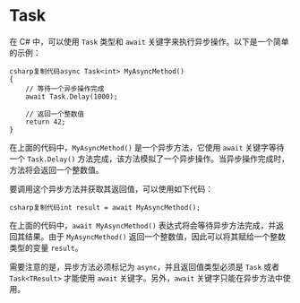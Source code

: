 # Task

在 C# 中，可以使用 `Task` 类型和 `await` 关键字来执行异步操作。以下是一个简单的示例：

```
csharp复制代码async Task<int> MyAsyncMethod()
{
    // 等待一个异步操作完成
    await Task.Delay(1000);

    // 返回一个整数值
    return 42;
}
```

在上面的代码中，`MyAsyncMethod()` 是一个异步方法，它使用 `await` 关键字等待一个 `Task.Delay()` 方法完成，该方法模拟了一个异步操作。当异步操作完成时，方法将会返回一个整数值。

要调用这个异步方法并获取其返回值，可以使用如下代码：

```
csharp复制代码int result = await MyAsyncMethod();
```

在上面的代码中，`await MyAsyncMethod()` 表达式将会等待异步方法完成，并返回其结果。由于 `MyAsyncMethod()` 返回一个整数值，因此可以将其赋给一个整数类型的变量 `result`。

需要注意的是，异步方法必须标记为 `async`，并且返回值类型必须是 `Task` 或者 `Task<TResult>` 才能使用 `await` 关键字。另外，`await` 关键字只能在异步方法中使用。
